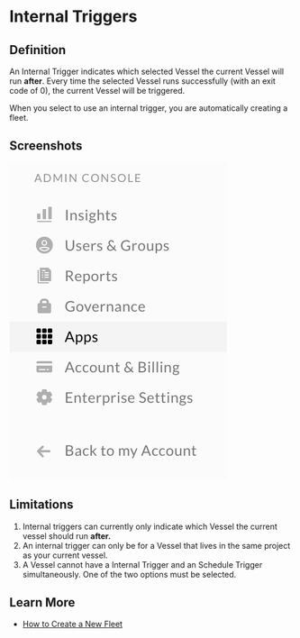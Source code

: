 # Internal Triggers

## Definition

An Internal Trigger indicates which selected Vessel the current Vessel will run **after**. Every time the selected Vessel runs successfully \(with an exit code of 0\), the current Vessel will be triggered.

When you select to use an internal trigger, you are automatically creating a fleet.

## Screenshots

![](../../../.gitbook/assets/image%20%2861%29.png)

## Limitations

1. Internal triggers can currently only indicate which Vessel the current vessel should run **after.**
2. An internal trigger can only be for a Vessel that lives in the same project as your current vessel.
3. A Vessel cannot have a Internal Trigger and an Schedule Trigger simultaneously. One of the two options must be selected.

## **Learn More**

* [How to Create a New Fleet](../../../how-tos/fleets/how-to-create-a-new-fleet.md)

